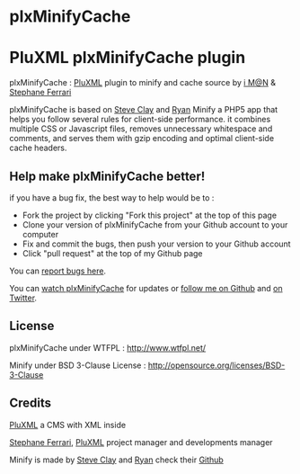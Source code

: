 plxMinifyCache
==============

# PluXML plxMinifyCache plugin
plxMinifyCache : [PluXML][pluxml_site] plugin to minify and cache source by [i M@N][ali0une_site] & [Stephane Ferrari][pluxml_site]

plxMinifyCache is based on [Steve Clay][mrclay_site] and [Ryan][ryan_site] Minify a PHP5 app that helps you follow several rules for client-side performance. it combines multiple CSS or Javascript files, removes unnecessary whitespace and comments, and serves them with gzip encoding and optimal client-side cache headers.

## Help make plxMinifyCache better!

if you have a bug fix, the best way to help would be to :

* Fork the project by clicking "Fork this project" at the top of this page
* Clone your version of plxMinifyCache from your Github account to your computer
* Fix and commit the bugs, then push your version to your Github account
* Click "pull request" at the top of my Github page

You can [report bugs here][issues]. 

You can [watch plxMinifyCache][github_watch] for updates or [follow me on Github][github_follow] 
and [on Twitter][twitter_follow].

## License
plxMinifyCache under WTFPL : <http://www.wtfpl.net/> 

Minify under BSD 3-Clause License : <http://opensource.org/licenses/BSD-3-Clause>

## Credits
[PluXML][pluxml_site] a CMS with XML inside 

[Stephane Ferrari][StephaneF_twitter], [PluXML][pluxml_site] project manager and developments manager 

Minify is made by [Steve Clay][mrclay_site] and [Ryan][ryan_site] check their [Github][mrclay_github]

[pluxml_site]: http://www.pluxml.org/
[StephaneF_twitter]: http://twitter.com/stephane_f
[ali0une_site]: http://imanweb.free.fr
[mrclay_site]: http://www.mrclay.org
[mrclay_github]: http://github.com/mrclay/minify/
[ryan_site]: http://www.wonko.com
[issues]: http://github.com/ali0une/plxMinifyCache/issues
[mail_me]: http://github.com/inbox/new/ali0une
[github_watch]: http://github.com/ali0une/plxMinifyCache/toggle_watch
[github_follow]: http://github.com/users/follow?target=ali0une
[twitter_follow]: http://twitter.com/ali0une
